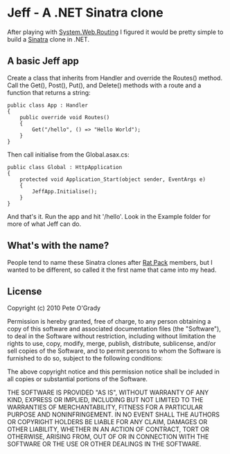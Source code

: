 # Jeff - A .NET Sinatra clone
After playing with [System.Web.Routing](http://msdn.microsoft.com/en-us/library/system.web.routing.aspx) I figured it would be pretty simple to build a [Sinatra](http://www.sinatrarb.com/) clone in .NET.

## A basic Jeff app
Create a class that inherits from Handler and override the Routes() method. Call the Get(), Post(), Put(), and Delete() methods with a route and a function that returns a string:

    public class App : Handler
    {
        public override void Routes()
        {
            Get("/hello", () => "Hello World");
        }
    }

Then call initialise from the Global.asax.cs:

    public class Global : HttpApplication
    {
        protected void Application_Start(object sender, EventArgs e)
        {
            JeffApp.Initialise();
        }
    }

And that's it. Run the app and hit '/hello'.
Look in the Example folder for more of what Jeff can do.

## What's with the name?
People tend to name these Sinatra clones after [Rat Pack](http://en.wikipedia.org/wiki/Rat_Pack) members, but I wanted to be different, so called it the first name that came into my head.

## License
Copyright (c) 2010 Pete O'Grady

Permission is hereby granted, free of charge, to any person obtaining
a copy of this software and associated documentation files (the
"Software"), to deal in the Software without restriction, including
without limitation the rights to use, copy, modify, merge, publish,
distribute, sublicense, and/or sell copies of the Software, and to
permit persons to whom the Software is furnished to do so, subject to
the following conditions:

The above copyright notice and this permission notice shall be
included in all copies or substantial portions of the Software.

THE SOFTWARE IS PROVIDED "AS IS", WITHOUT WARRANTY OF ANY KIND,
EXPRESS OR IMPLIED, INCLUDING BUT NOT LIMITED TO THE WARRANTIES OF
MERCHANTABILITY, FITNESS FOR A PARTICULAR PURPOSE AND
NONINFRINGEMENT. IN NO EVENT SHALL THE AUTHORS OR COPYRIGHT HOLDERS BE
LIABLE FOR ANY CLAIM, DAMAGES OR OTHER LIABILITY, WHETHER IN AN ACTION
OF CONTRACT, TORT OR OTHERWISE, ARISING FROM, OUT OF OR IN CONNECTION
WITH THE SOFTWARE OR THE USE OR OTHER DEALINGS IN THE SOFTWARE.

